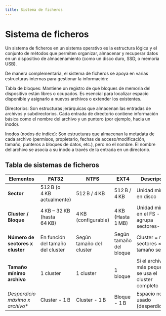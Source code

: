 ```yaml
---
title: Sistema de ficheros
---
```

# Sistema de ficheros
Un sistema de ficheros en un sistema operativo es la estructura lógica y el conjunto de métodos que permiten organizar, almacenar y recuperar datos en un dispositivo de almacenamiento (como un disco duro, SSD, o memoria USB).

De manera complementaria, el sistema de ficheros se apoya en varias estructuras internas para gestionar la información:

Tabla de bloques:
Mantiene un registro de qué bloques de memoria del dispositivo están libres o ocupados. Es esencial para localizar espacio disponible y asignarlo a nuevos archivos o extender los existentes.

Directorios:
Son estructuras jerárquicas que almacenan las entradas de archivos y subdirectorios. Cada entrada de directorio contiene información básica como el nombre del archivo y un puntero (por ejemplo, hacia un inodo).

Inodos (nodos de índice):
Son estructuras que almacenan la metadata de cada archivo (permisos, propietario, fechas de acceso/modificación, tamaño, punteros a bloques de datos, etc.), pero no el nombre. El nombre del archivo se asocia a su inodo a través de la entrada en un directorio.

## Tabla de sistemas de ficheros
| Elementos                                | FAT32                                                     | NTFS                                                                             | EXT4                                                                               | Descripción                                                         |
| ---------------------------------------- | --------------------------------------------------------- | -------------------------------------------------------------------------------- | ---------------------------------------------------------------------------------- | ------------------------------------------------------------------------------- |
| **Sector**                               | 512 B (o 4 KB actualmente)                         | 512 B / 4 KB                                                                     | 512 B / 4 KB                                                                       | Unidad mínima  en disco                             |
| **Cluster / Bloque**                     | 4 KB – 32 KB (hasta 64 KB)                                | 4 KB (configurable)            | 4 KB (Hasta 1 MB)                                                     | Unidad mínima en el FS -agrupa sectores-                             |
| **Número de sectores x cluster**       | En función del tamaño del cluster                            | Según  tamaño del cluster                                                   | Según tamaño del bloque                                                      | Cluster = n° de sectores × tamaño sector                                        |
| **Tamaño mínimo  archivo** | 1 cluster                                                 | 1 cluster                                                                        | 1 bloque                                                                           | Si el archivo es más pequeño, se usa el cluster completo |
| **Desperdicio máximo x* archivo**      | Cluster - 1 B                                             | Cluster - 1 B                                                                    | Bloque - 1 B                                                                       | Espacio no usado  (desperdiciado)                        |
                        
